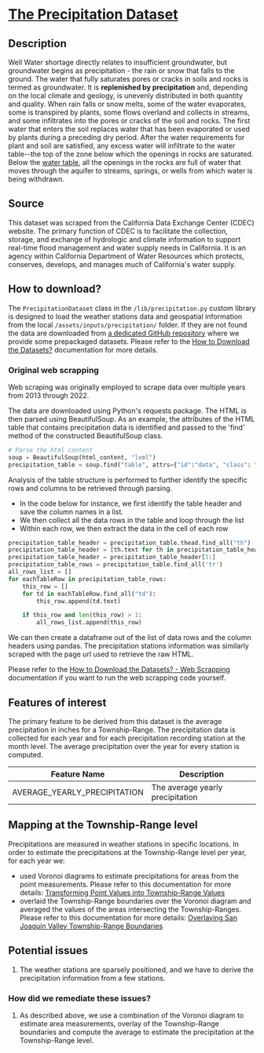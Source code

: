 # [The Precipitation Dataset](https://cdec.water.ca.gov/reportapp/javareports?name=PRECIPMON")
## Description
Well Water shortage directly relates to insufficient groundwater, but groundwater begins as precipitation - the rain or 
snow that falls to the ground. The water that fully saturates pores or cracks in soils and rocks is termed as 
groundwater. It is **replenished by precipitation** and, depending on the local climate and geology, is unevenly 
distributed  in both quantity and quality. When rain falls or snow melts, some of the water evaporates, some is 
transpired by plants, some flows overland and collects in streams, and some infiltrates into the pores or cracks of the 
soil and rocks. The first water that enters the soil replaces water that has been evaporated or used by plants during a 
preceding dry period. After the water requirements  for plant and soil are satisfied, any excess water will infiltrate 
to the water table--the top of the zone below which the openings in rocks are saturated. Below the 
[water table](https://pubs.usgs.gov/gip/gw/how_a.html), all the openings in  the rocks are full of water that moves 
through the aquifer to streams, springs, or wells from which water is being withdrawn.

## Source
This dataset was scraped from the California Data Exchange Center (CDEC) website. The primary function of CDEC is to 
facilitate the collection, storage, and exchange of hydrologic and climate information to support real-time flood 
management and water supply needs in California. It is an agency within California Department of Water Resources 
which protects, conserves, develops, and manages much of California's water supply.

## How to download?
The `PrecipitationDataset` class in the `/lib/precipitation.py` custom library is designed to load the weather stations
data and geospatial information from the local `/assets/inputs/precipitation/` folder. If they are not found the data
are downloaded from [a dedicated GitHub repository](https://github.com/mlnrt/milestone2_waterwells_data) where we
provide some prepackaged datasets. Please refer to the 
[How to Download the Datasets?](doc/assets/download.md) documentation for more details.

### Original web scrapping
Web scraping was originally employed to scrape data over multiple years from 2013 through 2022. 

The data are downloaded using Python's requests package. The HTML is then parsed using BeautifulSoup. As an example, 
the attributes of the HTML table that contains precipitation data is identified and passed to the 'find' method of the 
constructed BeautifulSoup class.

```python
# Parse the html content
soup = BeautifulSoup(html_content, "lxml")
precipitation_table = soup.find("table", attrs={"id":"data", "class": "data"})  
```

Analysis of the table structure is performed to further identify the specific rows and columns to be retrieved through 
parsing. 
- In the code below for instance, we first identify the table header and save the column names in a list. 
- We then collect all the data rows in the table and loop through the list
- Within each row, we then extract the data in the cell of each row

```python
precipitation_table_header = precipitation_table.thead.find_all("th")  
precipitation_table_header = [th.text for th in precipitation_table_header]
precipitation_table_header = precipitation_table_header[1:]
precipitation_table_rows = precipitation_table.find_all('tr')
all_rows_list = []
for eachTableRow in precipitation_table_rows:
    this_row = []
    for td in eachTableRow.find_all("td"):
        this_row.append(td.text)

    if this_row and len(this_row) > 1:
        all_rows_list.append(this_row)
```

We can then create a dataframe out of the list of data rows and the column headers using pandas. The precipitation 
stations information was similarly scraped with the page url used to retrieve the raw HTML.

Please refer to the
[How to Download the Datasets? - Web Scrapping](doc/assets/download.mdweb-scraping) documentation if you want to run
the web scrapping code yourself.

## Features of interest
The primary feature to be derived from this dataset is the average precipitation in inches for a Township-Range.
The precipitation data is collected for each year and for each precipitation recording station at the month level. The 
average precipitation over the year for every station is computed. 

| Feature Name                 | Description                      |
|------------------------------|----------------------------------|
| AVERAGE_YEARLY_PRECIPITATION | The average yearly precipitation |

## Mapping at the Township-Range level
Precipitations are measured in weather stations in specific locations. In order to estimate the precipitations at the 
Township-Range level per year, for each year we:
* used Voronoi diagrams to estimate precipitations for areas from the point measurements. Please refer to this
documentation for more details: 
[Transforming Point Values into Township-Range Values](doc/etl/from_point_to_region_values.md)
* overlaid the Township-Range boundaries over the Voronoi diagram and averaged the values of the areas intersecting
the Township-Ranges. Please refer to this documentation for more details: 
[Overlaying San Joaquin Valley Township-Range Boundaries](doc/etl/township_overlay.md)
## Potential issues
1. The weather stations are sparsely positioned, and we have to derive the precipitation information from a few stations.
### How did we remediate these issues?
1. As described above, we use a combination of the Voronoi diagram to estimate area measurements, overlay of the 
Township-Range boundaries and compute the average to estimate the precipitation at the Township-Range level. 